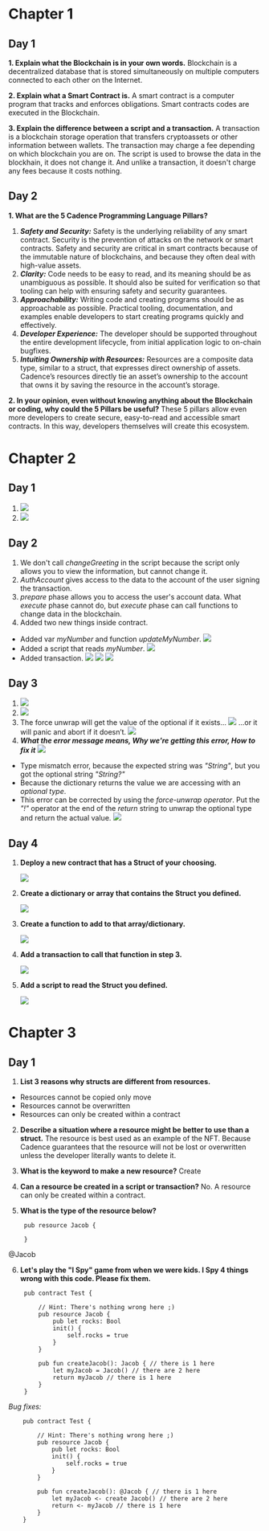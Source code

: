 <h1>Chapter 1</h1>
<h2>Day 1</h2>

**1. Explain what the Blockchain is in your own words.**
	Blockchain is a decentralized database that is stored simultaneously on multiple computers connected to each other on the Internet.

**2. Explain what a Smart Contract is.**
	A smart contract is a computer program that tracks and enforces obligations. Smart contracts codes are executed in the Blockchain.
	
**3. Explain the difference between a script and a transaction.**
	A transaction is a blockchain storage operation that transfers cryptoassets or other information between wallets. The transaction may charge a fee depending on which blockchain you are on. 
	The script is used to browse the data in the blockhain, it does not change it. And unlike a transaction, it doesn't charge any fees because it costs nothing.

<h2>Day 2</h2>

**1. What are the 5 Cadence Programming Language Pillars?**
1. **_Safety and Security:_** Safety is the underlying reliability of any smart contract. Security is the prevention of attacks on the network or smart contracts. Safety and security are critical in smart contracts because of the immutable nature of blockchains, and because they often deal with high-value assets.
2.  **_Clarity:_** Code needs to be easy to read, and its meaning should be as unambiguous as possible. It should also be suited for verification so that tooling can help with ensuring safety and security guarantees. 
3. **_Approachability:_** Writing code and creating programs should be as approachable as possible. Practical tooling, documentation, and examples enable developers to start creating programs quickly and effectively.
4. **_Developer Experience:_** The developer should be supported throughout the entire development lifecycle, from initial application logic to on-chain bugfixes.
5. **_Intuiting Ownership with Resources:_** Resources are a composite data type, similar to a struct, that expresses direct ownership of assets. Cadence’s resources directly tie an asset’s ownership to the account that owns it by saving the resource in the account’s storage.

**2. In your opinion, even without knowing anything about the Blockchain or coding, why could the 5 Pillars be useful?**
These 5 pillars allow even more developers to create secure, easy-to-read and accessible smart contracts. In this way, developers themselves will create this ecosystem.

<h1>Chapter 2</h1>
<h2>Day 1</h2>

1. <img src="images\chapter_2\day_1\contract_JT.PNG"></img>
2. <img src="images\chapter_2\day_1\script.PNG"></img>

<h2>Day 2</h2>

1. We don't call _changeGreeting_ in the script because the script only allows you to view the information, but cannot change it.
2. _AuthAccount_ gives access to the data to the account of the user signing the transaction.
3. _prepare_ phase allows you to access the user's account data. What _execute_ phase cannot do, but _execute_ phase can call functions to change data in the blockchain.
4. Added two new things inside contract. 
* Added var _myNumber_ and function _updateMyNumber_.
	<img src="images\chapter_2\day_2\init_myNimber.PNG"></img>
* Added a script that reads _myNumber_.
	<img src="images\chapter_2\day_2\script_myNumber.PNG"></img>
* Added transaction.
	<img src="images\chapter_2\day_2\transaction_number.PNG"></img>
	<img src="images\chapter_2\day_2\enter_newNumber.PNG"></img>
	<img src="images\chapter_2\day_2\answer.PNG"></img>

<h2>Day 3</h2>

1. <img src="images\chapter_2\day_3\people.PNG"></img>
2. <img src="images\chapter_2\day_3\dictionary.PNG"></img>
3. The force unwrap will get the value of the optional if it exists... 
	<img src="images\chapter_2\day_3\succes_unwrap.PNG"></img>
   ...or it will panic and abort if it doesn’t.
	<img src="images\chapter_2\day_3\panic.PNG"></img>
4. **_What the error message means, Why we're getting this error, How to fix it_**
	<img src="images\chapter_2\day_3\error.PNG"></img>

* Type mismatch error, because the expected string was _"String"_, but you got the optional string _"String?"_
* Because the dictionary returns the value we are accessing with an _optional type_.
* This error can be corrected by using the _force-unwrap operator_. Put the _"!"_ operator at the end of the _return_ string to unwrap the optional type and return the actual value.
	<img src="images\chapter_2\day_3\success.PNG"></img>

<h2>Day 4</h2>

1. **Deploy a new contract that has a Struct of your choosing.**
	
	<img src="images\chapter_2\day_4\contract.PNG"></img>

2. **Create a dictionary or array that contains the Struct you defined.**

	<img src="images\chapter_2\day_4\dictionary.PNG"></img>

3. **Create a function to add to that array/dictionary.**

	<img src="images\chapter_2\day_4\function.PNG"></img>

4. **Add a transaction to call that function in step 3.**

	<img src="images\chapter_2\day_4\transaction.PNG"></img>

5. **Add a script to read the Struct you defined.**

	<img src="images\chapter_2\day_4\script.PNG"></img>

<h1>Chapter 3</h1>
<h2>Day 1</h2>

1. **List 3 reasons why structs are different from resources.**

* Resources cannot be copied only move
* Resources cannot be overwritten
* Resources can only be created within a contract

2. **Describe a situation where a resource might be better to use than a struct.** 
The resource is best used as an example of the NFT. Because Cadence guarantees that the resource will not be lost or overwritten unless the developer literally wants to delete it.

3. **What is the keyword to make a new resource?** 
Create

4. **Can a resource be created in a script or transaction?**
No. A resource can only be created within a contract.

5. **What is the type of the resource below?**
    	
		pub resource Jacob {

		}

@Jacob

6. **Let's play the "I Spy" game from when we were kids. I Spy 4 things wrong with this code. Please fix them.**

		pub contract Test {

			// Hint: There's nothing wrong here ;)
			pub resource Jacob {
				pub let rocks: Bool
				init() {
					self.rocks = true
				}
			}

			pub fun createJacob(): Jacob { // there is 1 here
				let myJacob = Jacob() // there are 2 here
				return myJacob // there is 1 here
			}
		}
_Bug fixes:_
		
		pub contract Test {

			// Hint: There's nothing wrong here ;)
			pub resource Jacob {
				pub let rocks: Bool
				init() {
					self.rocks = true
				}
			}

			pub fun createJacob(): @Jacob { // there is 1 here
				let myJacob <- create Jacob() // there are 2 here
				return <- myJacob // there is 1 here
			}
		}